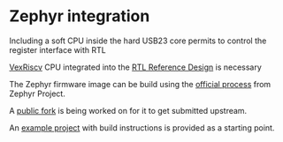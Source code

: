 # Zephyr integration

Including a soft CPU inside the hard USB23 core permits to control the register
interface with RTL

[VexRiscv](https://github.com/SpinalHDL/VexRiscv#area-usage-and-maximal-frequency)
CPU integrated into the [RTL Reference Design](rtl_reference_design.md) is
necessary

The Zephyr firmware image can be build using the
[official process](https://docs.zephyrproject.org/latest/develop/getting_started/index.html)
from Zephyr Project.

A [public fork](https://github.com/tinyvision-ai-inc/zephyr/tree/tinyclunx33)
is being worked on for it to get submitted upstream.

An [example project](https://github.com/josuah/tinyclunx33_zephyr_example)
with build instructions is provided as a starting point.
